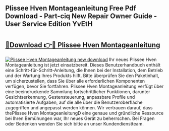 ## Plissee Hven Montageanleitung Free Pdf Download - Part-ciq New Repair Owner Guide - User Service Edition YvEtH

# <h2><a href="http://df8g4u.blite.top/?on=Plissee+Hven+Montageanleitung">🔗Download 👉🔴 Plissee Hven Montageanleitung</a></h2>

[![Plissee Hven Montageanleitung new download](https://i.imgur.com/lujVjoI.png)](http://df8g4u.blite.top/?on=Plissee+Hven+Montageanleitung)
Ihr neues Plissee Hven Montageanleitung ist jetzt einsatzbereit. Dieses Benutzerhandbuch enthält eine Schritt-für-Schritt-Anleitung, die Ihnen bei der Installation, dem Betrieb und der Wartung Ihres Produkts hilft. Bitte überprüfen Sie den Paketinhalt, um sicherzustellen, dass Sie über alle erforderlichen Komponenten verfügen, bevor Sie fortfahren. Plissee Hven Montageanleitung verfügt über eine beeindruckende Sammlung fortschrittlicher Funktionen, darunter Gesichtserkennung, Gestensteuerung, anpassbare Profile und automatisierte Aufgaben, auf die alle über die Benutzeroberfläche zugegriffen und angepasst werden können. Wir vertrauen darauf, dass thePlissee Hven MontageanleitungD eine genaue und gründliche Ressource bei Ihren Bemühungen war, Ihr neues Gerät zu beherrschen. Bei Fragen oder Bedenken wenden Sie sich bitte an unser Kundendienstteam.

